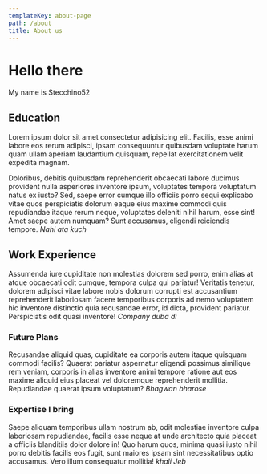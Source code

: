 ```yaml
---
templateKey: about-page
path: /about
title: About us
---
```

# Hello there

My name is Stecchino52

## Education

Lorem ipsum dolor sit amet consectetur adipisicing elit. Facilis, esse animi labore eos rerum adipisci, ipsam consequuntur quibusdam voluptate harum quam ullam aperiam laudantium quisquam, repellat exercitationem velit expedita magnam.

Doloribus, debitis quibusdam reprehenderit obcaecati labore ducimus provident nulla asperiores inventore ipsum, voluptates tempora voluptatum natus ex iusto? Sed, saepe error cumque illo officiis porro sequi explicabo vitae quos perspiciatis dolorum eaque eius maxime commodi quis repudiandae itaque rerum neque, voluptates deleniti nihil harum, esse sint! Amet saepe autem numquam? Sunt accusamus, eligendi reiciendis tempore. *Nahi ata kuch*

## Work Experience

Assumenda iure cupiditate non molestias dolorem sed porro, enim alias at atque obcaecati odit cumque, tempora culpa qui pariatur! Veritatis tenetur, dolorem adipisci vitae labore nobis dolorum corrupti est accusantium reprehenderit laboriosam facere temporibus corporis ad nemo voluptatem hic inventore distinctio quia recusandae error, id dicta, provident pariatur. Perspiciatis odit quasi inventore! *Company duba di*

### Future Plans

Recusandae aliquid quas, cupiditate ea corporis autem itaque quisquam commodi facilis? Quaerat pariatur aspernatur eligendi possimus similique rem veniam, corporis in alias inventore animi tempore ratione aut eos maxime aliquid eius placeat vel doloremque reprehenderit mollitia. Repudiandae quaerat ipsum voluptatum? *Bhagwan bharose*

### Expertise I bring

Saepe aliquam temporibus ullam nostrum ab, odit molestiae inventore culpa laboriosam repudiandae, facilis esse neque at unde architecto quia placeat a officiis blanditiis dolor dolore in! Quo harum quos, minima quasi iusto nihil porro debitis facilis eos fugit, sunt maiores ipsam sint necessitatibus optio accusamus. Vero illum consequatur mollitia! *khali Jeb*
